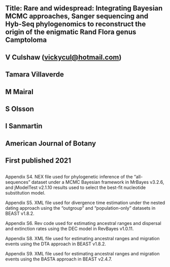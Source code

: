## 
## Title: Rare and widespread: Integrating Bayesian MCMC approaches, Sanger sequencing and Hyb-Seq phylogenomics to reconstruct the origin of the enigmatic Rand Flora genus Camptoloma
## 
## V Culshaw (vickycul@hotmail.com)
## Tamara Villaverde
## M Mairal
## S Olsson
## I Sanmartin
## 
## American Journal of Botany
## 
## First published 2021
##

Appendix S4. NEX file used for phylogenetic inference of the “all-sequences” dataset under a MCMC Bayesian framework in MrBayes v3.2.6, and jModelTest v2.1.10 results used to select the best-fit nucleotide substitution model.

Appendix S5. XML file used for divergence time estimation under the nested dating approach using the “outgroup” and “population-only” datasets in BEAST v1.8.2.

Appendix S6. Rev code used for estimating ancestral ranges and dispersal and extinction rates using the DEC model in RevBayes v1.0.11.

Appendix S8. XML file used for estimating ancestral ranges and migration events using the DTA approach in BEAST v1.8.2.

Appendix S9. XML file used for estimating ancestral ranges and migration events using the BASTA approach in BEAST v2.4.7.
